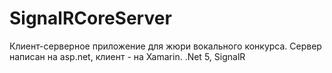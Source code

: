 # SignalRCoreServer

Клиент-серверное приложение для жюри вокального конкурса.
Сервер написан на asp.net, клиент - на Xamarin.
.Net 5, SignalR
